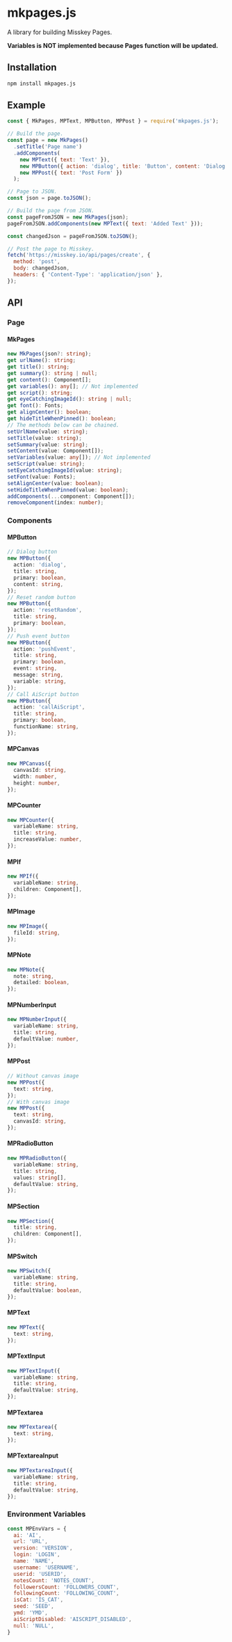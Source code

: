 # mkpages.js

A library for building Misskey Pages.

**Variables is NOT implemented because Pages function will be updated.**

## Installation

```bash
npm install mkpages.js
```

## Example

```javascript
const { MkPages, MPText, MPButton, MPPost } = require('mkpages.js');

// Build the page.
const page = new MkPages()
  .setTitle('Page name')
  .addComponents(
    new MPText({ text: 'Text' }),
    new MPButton({ action: 'dialog', title: 'Button', content: 'Dialog Content' }),
    new MPPost({ text: 'Post Form' })
  );

// Page to JSON.
const json = page.toJSON();

// Build the page from JSON.
const pageFromJSON = new MkPages(json);
pageFromJSON.addComponents(new MPText({ text: 'Added Text' }));

const changedJson = pageFromJSON.toJSON();

// Post the page to Misskey.
fetch('https://misskey.io/api/pages/create', {
  method: 'post',
  body: changedJson,
  headers: { 'Content-Type': 'application/json' },
});
```

## API

### Page

#### MkPages

```typescript
new MkPages(json?: string);
get urlName(): string;
get title(): string;
get summary(): string | null;
get content(): Component[];
get variables(): any[]; // Not implemented
get script(): string;
get eyeCatchingImageId(): string | null;
get font(): Fonts;
get alignCenter(): boolean;
get hideTitleWhenPinned(): boolean;
// The methods below can be chained.
setUrlName(value: string);
setTitle(value: string);
setSummary(value: string);
setContent(value: Component[]);
setVariables(value: any[]); // Not implemented
setScript(value: string);
setEyeCatchingImageId(value: string);
setFont(value: Fonts);
setAlignCenter(value: boolean);
setHideTitleWhenPinned(value: boolean);
addComponents(...component: Component[]);
removeComponent(index: number);
```

### Components

#### MPButton

```typescript
// Dialog button
new MPButton({
  action: 'dialog',
  title: string,
  primary: boolean,
  content: string,
});
// Reset random button
new MPButton({
  action: 'resetRandom',
  title: string,
  primary: boolean,
});
// Push event button
new MPButton({
  action: 'pushEvent',
  title: string,
  primary: boolean,
  event: string,
  message: string,
  variable: string,
});
// Call AiScript button
new MPButton({
  action: 'callAiScript',
  title: string,
  primary: boolean,
  functionName: string,
});
```

#### MPCanvas

```typescript
new MPCanvas({
  canvasId: string,
  width: number,
  height: number,
});
```

#### MPCounter

```typescript
new MPCounter({
  variableName: string,
  title: string,
  increaseValue: number,
});
```

#### MPIf

```typescript
new MPIf({
  variableName: string,
  children: Component[],
});
```

#### MPImage

```typescript
new MPImage({
  fileId: string,
});
```

#### MPNote

```typescript
new MPNote({
  note: string,
  detailed: boolean,
});
```

#### MPNumberInput

```typescript
new MPNumberInput({
  variableName: string,
  title: string,
  defaultValue: number,
});
```

#### MPPost

```typescript
// Without canvas image
new MPPost({
  text: string,
});
// With canvas image
new MPPost({
  text: string,
  canvasId: string,
});
```

#### MPRadioButton

```typescript
new MPRadioButton({
  variableName: string,
  title: string,
  values: string[],
  defaultValue: string,
});
```

#### MPSection

```typescript
new MPSection({
  title: string,
  children: Component[],
});
```

#### MPSwitch

```typescript
new MPSwitch({
  variableName: string,
  title: string,
  defaultValue: boolean,
});
```

#### MPText

```typescript
new MPText({
  text: string,
});
```

#### MPTextInput

```typescript
new MPTextInput({
  variableName: string,
  title: string,
  defaultValue: string,
});
```

#### MPTextarea

```typescript
new MPTextarea({
  text: string,
});
```

#### MPTextareaInput

```typescript
new MPTextareaInput({
  variableName: string,
  title: string,
  defaultValue: string,
});
```

### Environment Variables

```javascript
const MPEnvVars = {
  ai: 'AI',
  url: 'URL',
  version: 'VERSION',
  login: 'LOGIN',
  name: 'NAME',
  username: 'USERNAME',
  userid: 'USERID',
  notesCount: 'NOTES_COUNT',
  followersCount: 'FOLLOWERS_COUNT',
  followingCount: 'FOLLOWING_COUNT',
  isCat: 'IS_CAT',
  seed: 'SEED',
  ymd: 'YMD',
  aiScriptDisabled: 'AISCRIPT_DISABLED',
  null: 'NULL',
}
```
